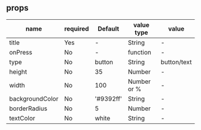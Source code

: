 ## props

| name            | required | Default   | value type  | value       |
| --------------- | -------- | --------- | ----------- | ----------- |
| title           | Yes      | -         | String      | -           |
| onPress         | No       | -         | function    | -           |
| type            | No       | button    | String      | button/text |
| height          | No       | 35        | Number      | -           |
| width           | No       | 100       | Number or % | -           |
| backgroundColor | No       | '#9392ff' | String      | -           |
| borderRadius    | No       | 5         | Number      | -           |
| textColor       | No       | white     | String      | -           |
